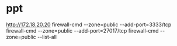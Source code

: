 # ppt

http://172.18.20.20
firewall-cmd --zone=public --add-port=3333/tcp
firewall-cmd --zone=public --add-port=27017/tcp
firewall-cmd --zone=public --list-all